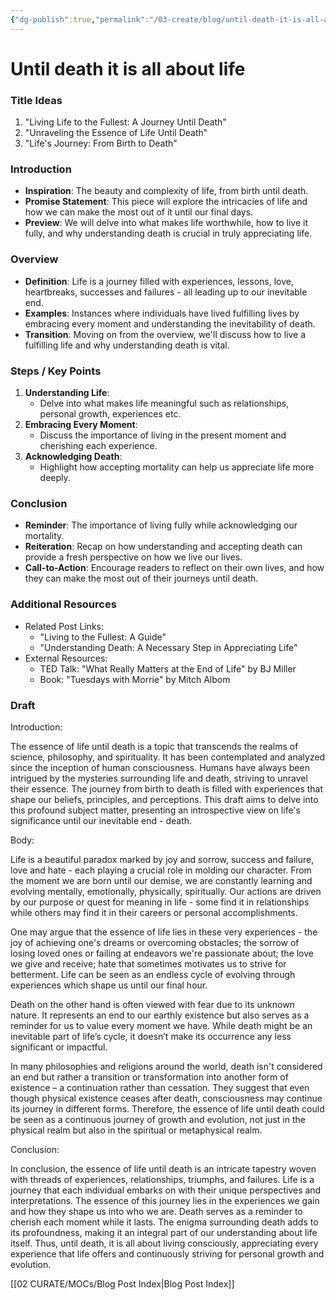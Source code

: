 ```yaml
---
{"dg-publish":true,"permalink":"/03-create/blog/until-death-it-is-all-about-life/","tags":["life","death"]}
---
```



# Until death it is all about life


### Title Ideas
1. "Living Life to the Fullest: A Journey Until Death"
2. "Unraveling the Essence of Life Until Death"
3. "Life's Journey: From Birth to Death"

### Introduction

- **Inspiration**: The beauty and complexity of life, from birth until death.
- **Promise Statement**: This piece will explore the intricacies of life and how we can make the most out of it until our final days.
- **Preview**: We will delve into what makes life worthwhile, how to live it fully, and why understanding death is crucial in truly appreciating life.

### Overview

- **Definition**: Life is a journey filled with experiences, lessons, love, heartbreaks, successes and failures - all leading up to our inevitable end.
- **Examples**: Instances where individuals have lived fulfilling lives by embracing every moment and understanding the inevitability of death.
- **Transition**: Moving on from the overview, we'll discuss how to live a fulfilling life and why understanding death is vital.




### Steps / Key Points

1. **Understanding Life**:
    - Delve into what makes life meaningful such as relationships, personal growth, experiences etc.
2. **Embracing Every Moment**:
    - Discuss the importance of living in the present moment and cherishing each experience.
3. **Acknowledging Death**:
    - Highlight how accepting mortality can help us appreciate life more deeply.

### Conclusion

- **Reminder**: The importance of living fully while acknowledging our mortality.
- **Reiteration**: Recap on how understanding and accepting death can provide a fresh perspective on how we live our lives.
- **Call-to-Action**: Encourage readers to reflect on their own lives, and how they can make the most out of their journeys until death.

### Additional Resources

- Related Post Links:
    - "Living to the Fullest: A Guide"
    - "Understanding Death: A Necessary Step in Appreciating Life"
- External Resources:
    - TED Talk: "What Really Matters at the End of Life" by BJ Miller
    - Book: "Tuesdays with Morrie" by Mitch Albom

### Draft
 Introduction:

The essence of life until death is a topic that transcends the realms of science, philosophy, and spirituality. It has been contemplated and analyzed since the inception of human consciousness. Humans have always been intrigued by the mysteries surrounding life and death, striving to unravel their essence. The journey from birth to death is filled with experiences that shape our beliefs, principles, and perceptions. This draft aims to delve into this profound subject matter, presenting an introspective view on life's significance until our inevitable end - death.

Body:

Life is a beautiful paradox marked by joy and sorrow, success and failure, love and hate - each playing a crucial role in molding our character. From the moment we are born until our demise, we are constantly learning and evolving mentally, emotionally, physically, spiritually. Our actions are driven by our purpose or quest for meaning in life - some find it in relationships while others may find it in their careers or personal accomplishments.

One may argue that the essence of life lies in these very experiences - the joy of achieving one's dreams or overcoming obstacles; the sorrow of losing loved ones or failing at endeavors we're passionate about; the love we give and receive; hate that sometimes motivates us to strive for betterment. Life can be seen as an endless cycle of evolving through experiences which shape us until our final hour.

Death on the other hand is often viewed with fear due to its unknown nature. It represents an end to our earthly existence but also serves as a reminder for us to value every moment we have. While death might be an inevitable part of life’s cycle, it doesn’t make its occurrence any less significant or impactful.

In many philosophies and religions around the world, death isn't considered an end but rather a transition or transformation into another form of existence – a continuation rather than cessation. They suggest that even though physical existence ceases after death, consciousness may continue its journey in different forms. Therefore, the essence of life until death could be seen as a continuous journey of growth and evolution, not just in the physical realm but also in the spiritual or metaphysical realm.

Conclusion:

In conclusion, the essence of life until death is an intricate tapestry woven with threads of experiences, relationships, triumphs, and failures. Life is a journey that each individual embarks on with their unique perspectives and interpretations. The essence of this journey lies in the experiences we gain and how they shape us into who we are. Death serves as a reminder to cherish each moment while it lasts. The enigma surrounding death adds to its profoundness, making it an integral part of our understanding about life itself. Thus, until death, it is all about living consciously, appreciating every experience that life offers and continuously striving for personal growth and evolution.



[[02 CURATE/MOCs/Blog Post Index\|Blog Post Index]]